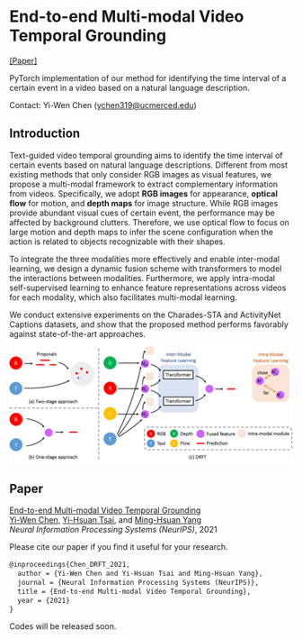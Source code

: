 # End-to-end Multi-modal Video Temporal Grounding

[[Paper]](https://arxiv.org/abs/2107.05624)

PyTorch implementation of our method for identifying the time interval of a certain event in a video based on a natural language description.

Contact: Yi-Wen Chen (ychen319@ucmerced.edu)

## Introduction

Text-guided video temporal grounding aims to identify the time interval of certain events based on natural language descriptions. Different from most existing methods that only consider RGB images as visual features, we propose a multi-modal framework to extract complementary information from videos. Specifically, we adopt **RGB images** for appearance, **optical flow** for motion, and **depth maps** for image structure. While RGB images provide abundant visual cues of certain event, the performance may be affected by background clutters. Therefore, we use optical flow to focus on large motion and depth maps to infer the scene configuration when the action is related to objects recognizable with their shapes.

To integrate the three modalities more effectively and enable inter-modal learning, we design a dynamic fusion scheme with transformers to model the interactions between modalities. Furthermore, we apply intra-modal self-supervised learning to enhance feature representations across videos for each modality, which also facilitates multi-modal learning.

We conduct extensive experiments on the Charades-STA and ActivityNet Captions datasets, and show that the proposed method performs favorably against state-of-the-art approaches.

<p align="center">
<img src="https://github.com/wenz116/DRFT/blob/main/figure/overview.png">
</p>

## Paper

[End-to-end Multi-modal Video Temporal Grounding](https://arxiv.org/abs/2107.05624) <br />
[Yi-Wen Chen](https://wenz116.github.io/), [Yi-Hsuan Tsai](https://sites.google.com/site/yihsuantsai/home), and [Ming-Hsuan Yang](http://faculty.ucmerced.edu/mhyang/index.html) <br />
*Neural Information Processing Systems (NeurIPS)*, 2021 <br />

Please cite our paper if you find it useful for your research.

```
@inproceedings{Chen_DRFT_2021,
  author = {Yi-Wen Chen and Yi-Hsuan Tsai and Ming-Hsuan Yang},
  journal = {Neural Information Processing Systems (NeurIPS)},
  title = {End-to-end Multi-modal Video Temporal Grounding},
  year = {2021}
}
```

Codes will be released soon.
